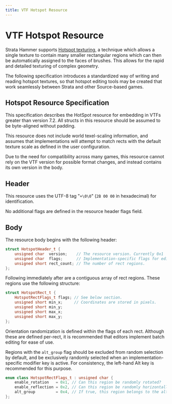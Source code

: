 ```yaml
---
title: VTF Hotspot Resource
---
```


# VTF Hotspot Resource

Strata Hammer supports [Hotspot texturing](https://www.defaultinteractive.co.uk/post/hotspot-texturing), a technique which allows a single texture to contain many smaller rectangular regions which can then be automatically assigned to the faces of brushes. This allows for the rapid and detailed texturing of complex geometry.

The following specification introduces a standardized way of writing and reading hotspot textures, so that hotspot editing tools may be created that work seamlessly between Strata and other Source-based games.

## Hotspot Resource Specification

This specification describes the HotSpot resource for embedding in VTFs greater than version 7.2. All structs in this resource should be assumed to be byte-aligned without padding.

This resource does not include world texel-scaling information, and assumes that implementations will attempt to match rects with the default texture scale as defined in the user configuration.

Due to the need for compatibility across many games, this resource cannot rely on the VTF version for possible format changes, and instead contains its own version in the body.

## Header

This resource uses the UTF-8 tag "`+\0\0`" (`2B 00 00` in hexadecimal) for identification.

No additional flags are defined in the resource header flags field.

## Body

The resource body begins with the following header:

```cpp
struct HotspotHeader_t {
	unsigned char  version;    // The resource version. Currently 0x1
	unsigned char  flags;      // Implementation-specific flags for editors.
	unsigned short rect_count; // The number of rect regions.
};
```

Following immediately after are a contiguous array of rect regions. These regions use the following structure:

```cpp
struct HotspotRect_t {
	HotspotRectFlags_t flags; // See below section.
	unsigned short min_x;     // Coordinates are stored in pixels.
	unsigned short min_y;
	unsigned short max_x;
	unsigned short max_y;
};
```

Orientation randomization is defined within the flags of each rect. Although these are defined per-rect, it is recommended that editors implement batch editing for ease of use.

Regions with the `alt_group` flag should be excluded from random selection by default, and be exclusively randomly selected when an implementation-specific modifier key is active. For consistency, the left-hand Alt key is recommended for this purpose.

```cpp
enum class HotspotRectFlags_t : unsigned char {
	enable_rotation   = 0x1, // Can this region be randomly rotated?
	enable_reflection = 0x2, // Can this region be randomly horizontally flipped?
	alt_group         = 0x4, // If true, this region belongs to the alternate group.
};
```
